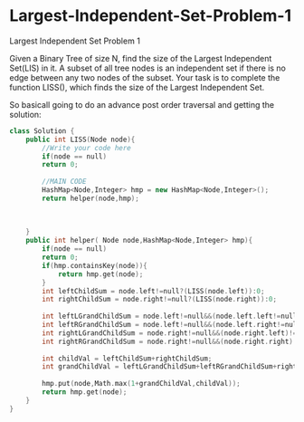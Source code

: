# Largest-Independent-Set-Problem-1
Largest Independent Set Problem 1

Given a Binary Tree of size N, find the size of the Largest Independent Set(LIS) in it. A subset of all tree nodes is an independent set if there is no edge between any two nodes of the subset. Your task is to complete the function LISS(), which finds the size of the Largest Independent Set.

So basicall going to do an advance post order traversal and getting the solution:

```cpp
class Solution {
    public int LISS(Node node){
        //Write your code here  
        if(node == null)
        return 0;
        
        //MAIN CODE
        HashMap<Node,Integer> hmp = new HashMap<Node,Integer>();
        return helper(node,hmp);
        
        
        
    }
    public int helper( Node node,HashMap<Node,Integer> hmp){
        if(node == null)
        return 0;
        if(hmp.containsKey(node)){
            return hmp.get(node);
        }
        int leftChildSum = node.left!=null?(LISS(node.left)):0;
        int rightChildSum = node.right!=null?(LISS(node.right)):0;
        
        int leftLGrandChildSum = node.left!=null&&(node.left.left!=null)?LISS(node.left.left):0;
        int leftRGrandChildSum = node.left!=null&&(node.left.right!=null)?LISS(node.left.right):0;
        int rightLGrandChildSum = node.right!=null&&(node.right.left)!=null?LISS(node.right.left):0;
        int rightRGrandChildSum = node.right!=null&&(node.right.right)!=null?LISS(node.right.right):0;
        
        int childVal = leftChildSum+rightChildSum;
        int grandChildVal = leftLGrandChildSum+leftRGrandChildSum+rightLGrandChildSum+rightRGrandChildSum;
        
        hmp.put(node,Math.max(1+grandChildVal,childVal));
        return hmp.get(node);
    }
}

```
